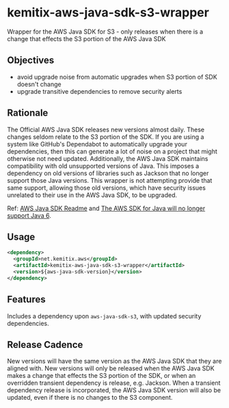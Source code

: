 # kemitix-aws-java-sdk-s3-wrapper
Wrapper for the AWS Java SDK for S3 - only releases when there is a change that effects the S3 portion of the AWS Java SDK

## Objectives

* avoid upgrade noise from automatic upgrades when S3 portion of SDK doesn't change
* upgrade transitive dependencies to remove security alerts

## Rationale

The Official AWS Java SDK releases new versions almost daily. These changes 
seldom relate to the S3 portion of the SDK. If you are using a system like
GitHub's Dependabot to automatically upgrade your dependencies, then this
can generate a lot of noise on a project that might otherwise not need
updated. Additionally, the AWS Java SDK maintains compatibility with old
unsupported versions of Java. This imposes a dependency on old versions of
libraries such as Jackson that no longer support those Java versions. This 
wrapper is not attempting provide that same support, allowing those old 
versions, which have security issues unrelated to their use in the AWS Java SDK,
to be upgraded.

Ref: 
[AWS Java SDK Readme](
https://github.com/aws/aws-sdk-java/blob/master/README.md#security) and 
[The AWS SDK for Java will no longer support Java 6](
https://aws.amazon.com/blogs/developer/the-aws-sdk-for-java-will-no-longer-support-java-6/).

## Usage

```xml
<dependency>
  <groupId>net.kemitix.aws</groupId>
  <artifactId>kemitix-aws-java-sdk-s3-wrapper</artifactId>
  <version>${aws-java-sdk-version}</version>
</dependency>
```

## Features

Includes a dependency upon `aws-java-sdk-s3`, with updated security 
dependencies.


## Release Cadence

New versions will have the same version as the AWS Java SDK that they
are aligned with. New versions will only be released when the AWS Java SDK 
makes a change that effects the S3 portion of the SDK, or when an overridden
transient dependency is release, e.g. Jackson. When a transient dependency 
release is incorporated, the AWS Java SDK version will also be updated, even 
if there is no changes to the S3 component.

